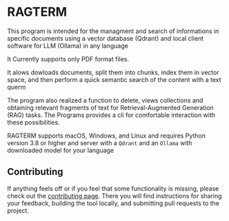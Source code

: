# RAGTERM

This program is intended for the managment and search of informations in specific documents using a vector database (Qdrant) and local client software for LLM (Ollama) in any language

It Currently supports only PDF format files.

It alows dowloads documents, split them into chunks, index them in vector space, and then perform a quick semantic search of the content with a text querm

The program also realized a function to delete, views collections and obtaining relevant fragments of text for 
Retrieval-Augmented Generation (RAG) tasks. The Programs provides a cli for comfortable interaction with these possibilities.

RAGTERM supports macOS, Windows, and Linux and requires Python version 3.8 or higher and server with a `Qdrant` and an `Ollama` with downloaded model for your language

## Contributing

If anything feels off or if you feel that some functionality is missing, please check out the [contributing page](.github/CONTRIBUTING.md). There you will find instructions for sharing your feedback, building the tool locally, and submitting pull requests to the project.


